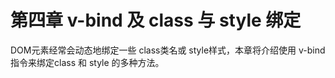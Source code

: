 # 第四章 v-bind 及 class 与 style 绑定

DOM元素经常会动态地绑定一些 class类名或 style样式，本章将介绍使用 v-bind指令来绑定class 和 style 的多种方法。